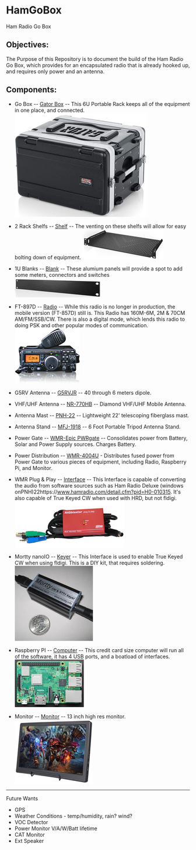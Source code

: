 # HamGoBox
Ham Radio Go Box

## Objectives:
The Purpose of this Repository is to document the build of the Ham Radio Go Box, which provides for an encapsulated radio that is already hooked up, and requires only power and an antenna.

## Components:
* Go Box -- [Gator Box](https://smile.amazon.com/gp/product/B0002BG4O8/ref=ppx_yo_dt_b_asin_title_o08_s04?ie=UTF8&psc=1) -- This 6U Portable Rack keeps all of the equipment in one place, and connected.
![alt text][gatorBox]

* 2 Rack Shelfs -- [Shelf](https://smile.amazon.com/gp/product/B01C9KYUG8/ref=ppx_yo_dt_b_asin_title_o08_s01?ie=UTF8&psc=1) -- The venting on these shelfs will allow for easy bolting down of equipment.
![alt text][gatorShelf]

* 1U Blanks -- [Blank](https://smile.amazon.com/gp/product/B06Y1VJD6Q/ref=ppx_yo_dt_b_asin_title_o08_s03?ie=UTF8&psc=1) -- These alumium panels will provide a spot to add some meters, connectors and switches
![alt text][gator1UPanel]

* FT-897D -- [Radio](https://www.yaesu.com/indexVS.cfm?cmd=DisplayProducts&ProdCatID=102&encProdID=0372FA803B7BBADBF3076C94ACA7A8C5&DivisionID) -- While this radio is no longer in production, the mobile version (FT-857D) still is.  This Radio has  160M-6M, 2M & 70CM AM/FM/SSB/CW.  There is also a digital mode, which lends this radio to doing PSK and other popular modes of communication.
![alt text][yaesuFT897D]

* G5RV Antenna -- [G5RVJR](https://www.hamradio.com/detail.cfm?pid=H0-008917) --  40 through 6 meters dipole.

* VHF/UHF Antenna -- [NR-770HB](https://www.hamradio.com/detail.cfm?pid=H0-000063) --  Diamond VHF/UHF Mobile Antenna.

* Antenna Mast -- [PNH-22](https://www.hamradio.com/detail.cfm?pid=H0-010315) --  Lightweight 22' telescoping fiberglass mast.

* Antenna Stand -- [MFJ-1918](https://www.hamradio.com/detail.cfm?pid=H0-007037) --  6 Foot Portable Tripod Antenna Stand.

* Power Gate -- [WMR-Epic PWRgate](https://www.hamradio.com/detail.cfm?pid=H0-015910) -- Consolidates power from Battery, Solar and Power Supply sources.  Charges Battery.

* Power Distribution -- [WMR-4004U](https://www.hamradio.com/detail.cfm?pid=H0-009867) - Distributes fused power from Power Gate to various pieces of equipment, including Radio, Raspberry Pi, and Monitor.

* WMR Plug & Play -- [Interface](https://www.hamradio.com/detail.cfm?pid=H0-008403) -- This Interface is capable of converting the audio from software sources such as Ham Radio Deluxe (windows onPNH)22https://www.hamradio.com/detail.cfm?pid=H0-010315.  It's also capable of True Keyed CW when used with HRD, but not fldigi.
![alt text][wmrPNP]

* Mortty nanoIO -- [Keyer](https://hamprojects.info/mortty/) -- This Interface is used to enable True Keyed CW when using fldigi. This is a DIY kit, that requires soldering.
![alt text][nanoIO]

* Raspberry PI -- [Computer](https://www.adafruit.com/product/3775) -- This credit card size computer will run all of the software, it has 4 USB ports, and a boatload of interfaces.
![alt text][raspberryPI]

* Monitor -- [Monitor](https://smile.amazon.com/gp/product/B07NNXH2SS/ref=ppx_yo_dt_b_asin_title_o00_s01?ie=UTF8&psc=1) -- 13 inch high res monitor.
![alt text][monitor]


---
Future Wants
* GPS
* Weather Conditions - temp/humidity, rain? wind?
* VOC Detector
* Power Monitor V/A/W/Batt lifetime
* CAT Monitor
* Ext Speaker

[gatorBox]: https://github.com/DonBower/HamGoBox/blob/master/Images/GatorBoxSmall.jpg "Field Day Box"

[gatorShelf]: https://github.com/DonBower/HamGoBox/blob/master/Images/ShelfSmall.jpg "Rack Shelf"

[gator1UPanel]: https://github.com/DonBower/HamGoBox/blob/master/Images/1UPanelSmall.jpg "Blank Panel"

[yaesuFT897D]: https://github.com/DonBower/HamGoBox/blob/master/Images/FT-897DSmall.jpg "Ham Radio"

[wmrPNP]: https://github.com/DonBower/HamGoBox/blob/master/Images/WMRPnPSmall.jpg "Digital Mode Interface"

[nanoIO]: https://github.com/DonBower/HamGoBox/blob/master/Images/nanoIOSmall.jpg "CW Keyer"

[raspberryPI]: https://github.com/DonBower/HamGoBox/blob/master/Images/RaspberryPiSmall.jpg "Raspberry Pi"

[monitor]: https://github.com/DonBower/HamGoBox/blob/master/Images/monitorSmall.jpg "Raspberry Pi"
